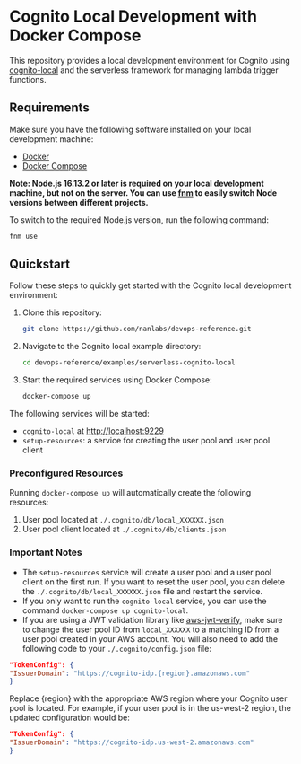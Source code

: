 # Cognito Local Development with Docker Compose

This repository provides a local development environment for Cognito using [cognito-local](https://github.com/jagregory/cognito-local) and the serverless framework for managing lambda trigger functions.

## Requirements

Make sure you have the following software installed on your local development machine:

- [Docker](https://www.docker.com/)
- [Docker Compose](https://docs.docker.com/compose/install/)

**Note: Node.js 16.13.2 or later is required on your local development machine, but not on the server. You can use [fnm](https://github.com/Schniz/fnm) to easily switch Node versions between different projects.**

To switch to the required Node.js version, run the following command:

```sh
fnm use
```

## Quickstart

Follow these steps to quickly get started with the Cognito local development environment:

1. Clone this repository:

   ```sh
   git clone https://github.com/nanlabs/devops-reference.git
   ```

2. Navigate to the Cognito local example directory:

   ```sh
   cd devops-reference/examples/serverless-cognito-local
   ```

3. Start the required services using Docker Compose:

   ```sh
   docker-compose up
   ```

The following services will be started:

- `cognito-local` at [http://localhost:9229](http://localhost:9229)
- `setup-resources`: a service for creating the user pool and user pool client

### Preconfigured Resources

Running `docker-compose up` will automatically create the following resources:

1. User pool located at `./.cognito/db/local_XXXXXX.json`
2. User pool client located at `./.cognito/db/clients.json`

### Important Notes

- The `setup-resources` service will create a user pool and a user pool client on the first run. If you want to reset the user pool, you can delete the `./.cognito/db/local_XXXXXX.json` file and restart the service.
- If you only want to run the `cognito-local` service, you can use the command `docker-compose up cognito-local`.
- If you are using a JWT validation library like [aws-jwt-verify](https://www.npmjs.com/package/aws-jwt-verify), make sure to change the user pool ID from `local_XXXXXX` to a matching ID from a user pool created in your AWS account.
You will also need to add the following code to your `./.cognito/config.json` file:

```json
"TokenConfig": {
"IssuerDomain": "https://cognito-idp.{region}.amazonaws.com"
}
```

Replace {region} with the appropriate AWS region where your Cognito user pool is located. For example, if your user pool is in the us-west-2 region, the updated configuration would be:

```json
"TokenConfig": {
"IssuerDomain": "https://cognito-idp.us-west-2.amazonaws.com"
}
```
